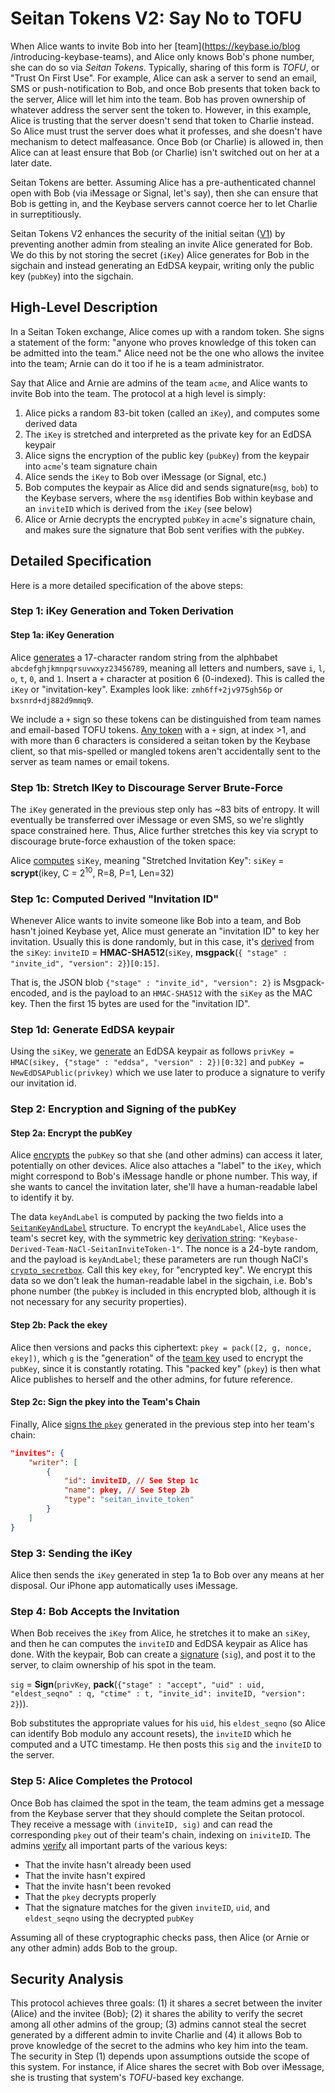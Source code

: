 
# Seitan Tokens V2: Say No to TOFU

When Alice wants to invite Bob into her [team](https://keybase.io/blog
/introducing-keybase-teams), and Alice only knows Bob's phone number, she can
do so via *Seitan Tokens*.  Typically, sharing of this form is *TOFU*, or
"Trust On First Use". For example, Alice can ask a server to send an email, SMS
or push-notification to Bob, and once Bob presents that token back to the
server, Alice will let him into the team. Bob has proven ownership of whatever
address the server sent the token to. However, in this example, Alice is
trusting that the server doesn't send that token to Charlie instead. So Alice
must trust the server does what it professes, and she doesn't have mechanism to
detect malfeasance. Once Bob (or Charlie) is allowed in, then Alice can at
least ensure that Bob (or Charlie) isn't switched out on her at a later date.

Seitan Tokens are better. Assuming Alice has a pre-authenticated channel open
with Bob (via iMessage or Signal, let's say), then she can ensure that Bob is
getting in, and the Keybase servers cannot coerce her to let Charlie in
surreptitiously.

Seitan Tokens V2 enhances the security of the initial seitan ([V1](../seitan))
by preventing another admin from stealing an invite Alice generated for Bob.
We do this by not storing the secret (`iKey`) Alice generates for Bob in the
sigchain and instead generating an EdDSA keypair, writing only the public key
(`pubKey`) into the sigchain.

## High-Level Description

In a Seitan Token exchange, Alice comes up with a random token. She signs a
statement of the form: "anyone who proves knowledge of this token can be
admitted into the team." Alice need not be the one who allows the invitee into
the team; Arnie can do it too if he is a team administrator.

Say that Alice and Arnie are admins of the team `acme`, and Alice wants to
invite Bob into the team.  The protocol at a high level is simply:

1. Alice picks a random 83-bit token (called an `iKey`), and computes some
   derived data
1. The `iKey` is stretched and interpreted as the private key for an EdDSA
   keypair
1. Alice signs the encryption of the public key (`pubKey`) from the keypair into
   `acme`'s team signature chain
1. Alice sends the `iKey` to Bob over iMessage (or Signal, etc.)
1. Bob computes the keypair as Alice did and sends signature(`msg`, `bob`) to
   the Keybase servers, where the `msg` identifies Bob within keybase and an
   `inviteID` which is derived from the `iKey` (see below)
1. Alice or Arnie decrypts the encrypted `pubKey` in `acme`'s signature chain, and
   makes sure the signature that Bob sent verifies with the `pubKey`.

## Detailed Specification

Here is a more detailed specification of the above steps:

### Step 1: iKey Generation and Token Derivation

#### Step 1a: iKey Generation

Alice
[generates](https://github.com/keybase/client/blob/98327b58939a5b769fb2025743a31fcd08c7265b/go/teams/seitan.go#L58-L88)
a 17-character random string from the alphbabet
`abcdefghjkmnpqrsuvwxyz23456789`, meaning all letters and numbers, save `i`,
`l`, `o`, `t`, `0`, and `1`.  Insert a `+` character at position 6 (0-indexed).
This is called the `iKey` or "invitation-key".  Examples look like:
`zmh6ff+2jv975gh56p` or `bxsnrd+dj882d9mmq9`.

We include a `+` sign so these tokens can be distinguished from team names and
email-based TOFU tokens. [Any
token](https://github.com/keybase/client/blob/98327b58939a5b769fb2025743a31fcd08c7265b/go/teams/seitan_v2.go#L28-L34)
with a `+` sign, at index >1, and with more than 6 characters is considered a
seitan token by the Keybase client, so that mis-spelled or mangled tokens
aren't accidentally sent to the server as team names or email tokens.

### Step 1b: Stretch IKey to Discourage Server Brute-Force

The `iKey` generated in the previous step only has ~83 bits of entropy. It will eventually
be transferred over iMessage or even SMS, so we're slightly space constrained here. Thus, Alice
further stretches this key via scrypt to discourage brute-force exhaustion of the token space:

Alice
[computes](https://github.com/keybase/client/blob/98327b58939a5b769fb2025743a31fcd08c7265b/go/teams/seitan.go#L146-L148)
`siKey`, meaning "Stretched Invitation Key": `siKey` = **scrypt**(ikey, C =
2<sup>10</sup>, R=8, P=1, Len=32)

### Step 1c: Computed Derived "Invitation ID"

Whenever Alice wants to invite someone like Bob into a team, and Bob hasn't
joined Keybase yet, Alice must generate an "invitation ID" to key her
invitation. Usually this is done randomly, but in this case, it's
[derived](https://github.com/keybase/client/blob/98327b58939a5b769fb2025743a31fcd08c7265b/go/teams/seitan_v2.go#L87-L101)
from the `siKey`: `inviteID` = **HMAC-SHA512**(`siKey`, **msgpack**(`{ "stage"
: "invite_id", "version": 2}`)`[0:15]`.

That is, the JSON blob `{"stage" : "invite_id", "version": 2}` is
Msgpack-encoded, and is the payload to an `HMAC-SHA512` with the `siKey` as the
MAC key. Then the first 15 bytes are used for the "invitation ID".

### Step 1d: Generate EdDSA keypair

Using the `siKey`, we
[generate](https://github.com/keybase/client/blob/98327b58939a5b769fb2025743a31fcd08c7265b/go/teams/seitan_v2.go#L103-L134)
an EdDSA keypair as follows `privKey = HMAC(sikey, {"stage" : "eddsa",
"version" : 2})[0:32]` and `pubKey = NewEdDSAPublic(privkey)` which we use
later to produce a signature to verify our invitation id.


### Step 2: Encryption and Signing of the pubKey

#### Step 2a: Encrypt the pubKey

Alice
[encrypts](https://github.com/keybase/client/blob/98327b58939a5b769fb2025743a31fcd08c7265b/go/teams/seitan_v2.go#L136-L166)
the `pubKey` so that she (and other admins) can access it later, potentially on
other devices. Alice also attaches a "label" to the `iKey`, which might
correspond to Bob's iMessage handle or phone number. This way, if she wants to
cancel the invitation later, she'll have a human-readable label to identify it
by.

The data `keyAndLabel` is computed by packing the two fields into a
[`SeitanKeyAndLabel`](https://github.com/keybase/client/blob/98327b58939a5b769fb2025743a31fcd08c7265b/protocol/avdl/keybase1/teams.avdl#L429-L433)
structure.  To encrypt the `keyAndLabel`, Alice uses the team's secret key,
with the symmetric key [derivation string](crypto):
`"Keybase-Derived-Team-NaCl-SeitanInviteToken-1"`. The nonce is a 24-byte
random, and the payload is `keyAndLabel`; these parameters are run though
NaCl's [`crypto_secretbox`](https://nacl.cr.yp.to/secretbox.html). Call this
key `ekey`, for "encrypted key". We encrypt this data so we don't leak the
human-readable label in the sigchain, i.e. Bob's phone number (the  `pubKey` is
included in this encrypted blob, although it is not necessary for any security
properties).

#### Step 2b: Pack the ekey

Alice then versions and packs this ciphertext: `pkey = pack([2, g, nonce,
ekey])`, which `g` is the "generation" of the [team key](crypto) used to
encrypt the `pubKey`, since it is constantly rotating.  This "packed key"
(`pkey`) is then what Alice publishes to herself and the other admins, for
future reference.

#### Step 2c: Sign the pkey into the Team's Chain

Finally, Alice [signs the
`pkey`](https://github.com/keybase/client/blob/98327b58939a5b769fb2025743a31fcd08c7265b/go/teams/teams.go#L859-L893)
generated in the previous step into her team's chain:

```json
"invites": {
    "writer": [
        {
            "id": inviteID, // See Step 1c
            "name": pkey, // See Step 2b
            "type": "seitan_invite_token"
        }
    ]
}
```

### Step 3: Sending the iKey

Alice then sends the `iKey` generated in step 1a to Bob over any means at her
disposal. Our iPhone app automatically uses iMessage.

### Step 4: Bob Accepts the Invitation

When Bob receives the `iKey` from Alice, he stretches it to make an `siKey`,
and then he can computes the `inviteID` and EdDSA keypair as Alice has done.
With the keypair, Bob can create a
[signature](https://github.com/keybase/client/blob/98327b58939a5b769fb2025743a31fcd08c7265b/go/teams/seitan_v2.go#L210-L224)
(`sig`), and post it to the server, to claim ownership of his spot in the team.

   `sig` = **Sign**(`privKey`, **pack**(`{"stage" : "accept", "uid" : uid, "eldest_seqno" : q, "ctime" : t, "invite_id": inviteID, "version": 2}`)).


Bob substitutes the appropriate values for his `uid`, his `eldest_seqno` (so
Alice can identify Bob modulo any account resets), the `inviteID` which he
computed and a UTC timestamp.  He then posts this `sig` and the `inviteID` to
the server.

### Step 5: Alice Completes the Protocol

Once Bob has claimed the spot in the team, the team admins get a message from
the Keybase server that they should complete the Seitan protocol. They receive
a message with `(inviteID, sig)` and can read the corresponding `pkey` out
of their team's chain, indexing on `iniviteID`. The admins
[verify](https://github.com/keybase/client/blob/98327b58939a5b769fb2025743a31fcd08c7265b/go/teams/handler.go#L475-L503)
all important parts of the various keys:

* That the invite hasn't already been used
* That the invite hasn't expired
* That the invite hasn't been revoked
* That the `pkey` decrypts properly
* That the signature matches for the given `inviteID`, `uid`, and
  `eldest_seqno` using the decrypted `pubKey`

Assuming all of these cryptographic checks pass, then Alice (or Arnie or any
other admin) adds Bob to the group.

## Security Analysis

This protocol achieves three goals: (1) it shares a secret between the inviter
(Alice) and the invitee (Bob); (2) it shares the ability to verify the secret
among all other admins of the group; (3) admins cannot steal the secret
generated by a different admin to invite Charlie and (4) it allows Bob to prove
knowledge of the secret to the admins who key him into the team. The security
in Step (1) depends upon assumptions outside the scope of this system. For
instance, if Alice shares the secret with Bob over iMessage, she is trusting
that system's *TOFU*-based key exchange.
